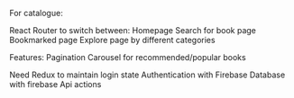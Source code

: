 For catalogue: 

React Router to switch between: 
Homepage
Search for book page
Bookmarked page 
Explore page by different categories

Features: 
Pagination
Carousel for recommended/popular books

Need Redux to maintain login state
Authentication with Firebase
Database with firebase
Api actions


